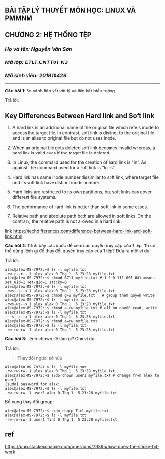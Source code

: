 ## BÀI TẬP LÝ THUYẾT MÔN HỌC: LINUX VÀ PMMNM
## CHƯƠNG 2: HỆ THỐNG TỆP
### _Họ và tên: Nguyễn Văn Sơn_
### _Mã lớp: ĐTLT.CNTT01-K3_
### _Mã sinh viên: 201910429_
---
**Câu hỏi 1**: So sánh liên kết vật lý và liên kết biểu tượng.

Trả lời:

## Key Differences Between Hard link and Soft link

1. A hard link is an additional name of the original file which refers inode to access the target file. In contrast, soft link is distinct to the original file and is an alias to original file but do not uses inode.

2. When an original file gets deleted soft link becomes invalid whereas, a hard link is valid even if the target file is deleted.

3. In Linux, the command used for the creation of hard link is "ln". As against, the command used for a soft link is "ln -s".

4. Hard link has same inode number dissimilar to soft link, where target file and its soft link have distinct inode number.

5. Hard links are restricted to its own partitions, but soft links can cover different file systems.

6. The performance of hard link is better than soft link in some cases.

7. Relative path and absolute path both are allowed in soft links. On the contrary, the relative path is not allowed in a hard link.

link https://techdifferences.com/difference-between-hard-link-and-soft-link.html

**Câu hỏi 2**: Trình bày các bước để xem các quyền truy cập của 1 tệp. Ta có thể
dùng lệnh gì để thay đổi quyền truy cập của 1 tệp? Đưa ra một ví dụ.

Trả lời:

```console
alex@alex-MS-7972:~$ ls -l myfile.txt 
-rw-r--r-- 1 alex alex 0 Thg 1  5 23:28 myfile.txt
alex@alex-MS-7972:~$ chmod 6711 myfile.txt # 1 1 0 111 001 001 means set_uid=1 set-gid=1 sticky=0
alex@alex-MS-7972:~$ ls -l myfile.txt 
-rws--s--x 1 alex alex 0 Thg 1  5 23:28 myfile.txt
alex@alex-MS-7972:~$ chmod g+w myfile.txt   # group thêm quyền write
alex@alex-MS-7972:~$ ls -l myfile.txt 
-rws-ws--x 1 alex alex 0 Thg 1  5 23:28 myfile.txt
alex@alex-MS-7972:~$ chmod a-rw myfile.txt # all bỏ quyền read, write
alex@alex-MS-7972:~$ ls -l myfile.txt 
---s--s--x 1 alex alex 0 Thg 1  5 23:28 myfile.txt
alex@alex-MS-7972:~$ chmod a=rw myfile.txt 
alex@alex-MS-7972:~$ ls -l myfile.txt
-rw-rw-rw- 1 alex alex 0 Thg 1  5 23:28 myfile.txt
```

**Câu hỏi 3**: Lệnh chown để làm gì? Cho ví dụ.

Trả lời:
> Thay đổi người sở hữu

```console
alex@alex-MS-7972:~$ ls -l myfile.txt
-rw-rw-rw- 1 alex alex 0 Thg 1  5 23:28 myfile.txt
alex@alex-MS-7972:~$ sudo chown user1 myfile.txt # change from alex to user1  
[sudo] password for alex: 
alex@alex-MS-7972:~$ ls -l myfile.txt
-rw-rw-rw- 1 user1 alex 0 Thg 1  5 23:28 myfile.txt
```

Bổ xung thay đổi group:
```console
alex@alex-MS-7972:~$ sudo chgrp Tin1 myfile.txt
alex@alex-MS-7972:~$ ls -l myfile.txt
-rw-rw-rw- 1 user1 Tin1 0 Thg 1  5 23:28 myfile.txt

```

## ref
https://unix.stackexchange.com/questions/79395/how-does-the-sticky-bit-work
